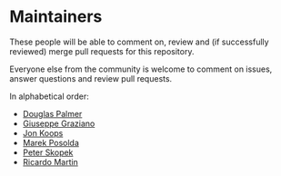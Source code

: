 Maintainers
===========

These people will be able to comment on, review and (if successfully reviewed) merge pull requests for this repository.

Everyone else from the community is welcome to comment on issues, answer questions and review pull requests.

In alphabetical order:

* [Douglas Palmer](https://github.com/douglaspalmer)
* [Giuseppe Graziano](https://github.com/graziang)
* [Jon Koops](https://github.com/jonkoops)
* [Marek Posolda](https://github.com/mposolda)
* [Peter Skopek](https://github.com/pskopek)
* [Ricardo Martin](https://github.com/rmartinc)

